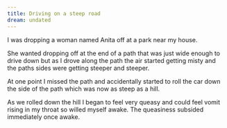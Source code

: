 ```yaml
---
title: Driving on a steep road
dream: undated
---
```


I was dropping a woman named Anita off at a park near my house.

She wanted dropping off at the end of a path that was just wide enough to drive down but as I drove along the path the air started getting misty and the paths sides were getting steeper and steeper.

At one point I missed the path and accidentally started to roll the car down the side of the path which was now as steep as a hill.

As we rolled down the hill I began to feel very queasy and could feel vomit rising in my throat so willed myself awake. The queasiness subsided immediately once awake.